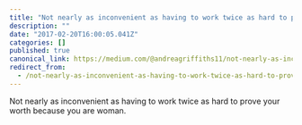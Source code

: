 ```yaml
---
title: "Not nearly as inconvenient as having to work twice as hard to prove your worth because you are…"
description: ""
date: "2017-02-20T16:00:05.041Z"
categories: []
published: true
canonical_link: https://medium.com/@andreagriffiths11/not-nearly-as-inconvenient-as-having-to-work-twice-as-hard-to-prove-your-worth-because-you-are-242e2f1ffee4
redirect_from:
  - /not-nearly-as-inconvenient-as-having-to-work-twice-as-hard-to-prove-your-worth-because-you-are-242e2f1ffee4
---
```


Not nearly as inconvenient as having to work twice as hard to prove your worth because you are woman.
